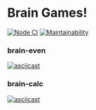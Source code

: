 # Brain Games!

[![Node CI](https://github.com/katada93/frontend-project-lvl1/workflows/Node%20CI/badge.svg)](https://github.com/katada93/frontend-project-lvl1/actions)
[![Maintainability](https://api.codeclimate.com/v1/badges/a99a88d28ad37a79dbf6/maintainability)](https://codeclimate.com/github/codeclimate/codeclimate/maintainability)

### brain-even
[![asciicast](https://asciinema.org/a/RAvSS3pMQr1cJvJf9dF9n08WU.svg)](https://asciinema.org/a/RAvSS3pMQr1cJvJf9dF9n08WU)

### brain-calc
[![asciicast](https://asciinema.org/a/ynUBuoNRTzmYhYBocQRgl3eZy.svg)](https://asciinema.org/a/ynUBuoNRTzmYhYBocQRgl3eZy)